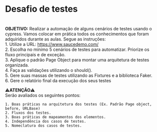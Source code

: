 # Desafio de testes <h1>  
**OBJETIVO:** Realizar a automação de alguns cenários de testes usando o cypress. Vamos colocar em prática todos os conhecimentos que foram adquiridos durante as aulas. Segue as instruções:  
    1. Utilize a URL: <https://www.saucedemo.com/>  
    2. Escolha no mínimo 5 cenários de testes para automatizar. Priorize os fluxo principais e de exceção.  
    3. Aplique o padrão Page Object para montar uma arquitetura de testes organizada.  
    4. Faça as validações utilizando o should().  
    5. Gere suas massas de testes utilizando as Fixtures e a biblioteca Faker.  
    6. Gere o relatório final da execução dos seus testes  

⚠️**ATENÇÃO**⚠️  
Serão avaliados os seguintes pontos:  

    1. Boas práticas na arquitetura dos testes (Ex. Padrão Page object, before, URLBase)  
    2. Fluxos dos testes.  
    3. Boas práticas de mapeamentos dos elementos.  
    4. Independência dos casos de testes.  
    5. Nomeclatura dos casos de testes.  
